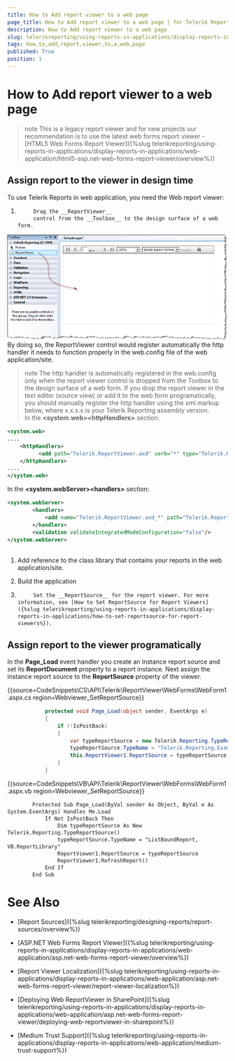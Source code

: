 ```yaml
---
title: How to Add report viewer to a web page
page_title: How to Add report viewer to a web page | for Telerik Reporting Documentation
description: How to Add report viewer to a web page
slug: telerikreporting/using-reports-in-applications/display-reports-in-applications/web-application/asp.net-web-forms-report-viewer/how-to-add-report-viewer-to-a-web-page
tags: how,to,add,report,viewer,to,a,web,page
published: True
position: 1
---
```


# How to Add report viewer to a web page



>note This is a legacy report viewer and for new projects our recommendation is to use the latest web forms report viewer -          [HTML5 Web Forms Report Viewer]({%slug telerikreporting/using-reports-in-applications/display-reports-in-applications/web-application/html5-asp.net-web-forms-report-viewer/overview%})


## Assign report to the viewer in design time

To use Telerik Reports in web application, you need the Web report viewer:

1. 
            Drag the __ReportViewer__
            control from the __Toolbox__ to the design surface of a web form.
              
  ![](images/WebReportViewer.png)By doing so, the ReportViewer control would register automatically the http handler it needs to function
              properly in the web.config file of the web application/site.
            

>note The http handler is automatically registered in the web.config only when the report viewer control is dropped from                the Toolbox to the design surface of a web form. If you drop the report viewer in the text editor (source view) or add it to the web                form programatically, you should manually register the http handler using the xml markup below, where x.x.x.x is your Telerik Reporting assembly version.              
In the __<system.web>\<httpHandlers>__ section:
            

	
````XML
<system.web>
....
	<httpHandlers>
	      <add path="Telerik.ReportViewer.axd" verb="*" type="Telerik.ReportViewer.WebForms.HttpHandler, Telerik.ReportViewer.WebForms, Version=x.x.x.x, Culture=neutral, PublicKeyToken=a9d7983dfcc261be"/>
	</httpHandlers>
....
</system.web> 
````

In the __<system.webServer>\<handlers>__ section:
              

	
````XML
<system.webServer>
		<handlers>
			<add name="Telerik.ReportViewer.axd_*" path="Telerik.ReportViewer.axd" verb="*" type="Telerik.ReportViewer.WebForms.HttpHandler, Telerik.ReportViewer.WebForms, Version=x.x.x.x, Culture=neutral, PublicKeyToken=a9d7983dfcc261be" preCondition="integratedMode"/>
		</handlers>
		<validation validateIntegratedModeConfiguration="false"/>
</system.webServer>
                
````



1. Add reference to the class library that contains your reports in the web application/site.

1. Build the application

1. 
            Set the __ReportSource__ for the report viewer. For more information, see [How to Set ReportSource for Report Viewers]({%slug telerikreporting/using-reports-in-applications/display-reports-in-applications/how-to-set-reportsource-for-report-viewers%}).
          

## Assign report to the viewer programatically

In the __Page_Load__ event handler you create an instance report source and set its
          __ReportDocument__ property to a report instance. Next assign the instance report source
          to the __ReportSource__ property of the viewer.
        

{{source=CodeSnippets\CS\API\Telerik\ReportViewer\WebForms\WebForm1.aspx.cs region=Webviewer_SetReportSource}}
````C#
	        protected void Page_Load(object sender, EventArgs e)
	        {
	            if (!IsPostBack)
	            {
	                var typeReportSource = new Telerik.Reporting.TypeReportSource();
	                typeReportSource.TypeName = "Telerik.Reporting.Examples.CSharp.ListBoundReport, CSharp.ReportLibrary";
	                this.ReportViewer1.ReportSource = typeReportSource;
	            }
	        }
````



{{source=CodeSnippets\VB\API\Telerik\ReportViewer\WebForms\WebForm1.aspx.vb region=Webviewer_SetReportSource}}
````VB
	    Protected Sub Page_Load(ByVal sender As Object, ByVal e As System.EventArgs) Handles Me.Load
	        If Not IsPostBack Then
	            Dim typeReportSource As New Telerik.Reporting.TypeReportSource()
	            typeReportSource.TypeName = "ListBoundReport, VB.ReportLibrary"
	            ReportViewer1.ReportSource = typeReportSource
	            ReportViewer1.RefreshReport()
	        End If
	    End Sub
````



# See Also


 * [Report Sources]({%slug telerikreporting/designing-reports/report-sources/overview%})[](66CD7D60-7708-42D5-8BB4-506676E8679E)

 * [ASP.NET Web Forms Report Viewer]({%slug telerikreporting/using-reports-in-applications/display-reports-in-applications/web-application/asp.net-web-forms-report-viewer/overview%})

 * [Report Viewer Localization]({%slug telerikreporting/using-reports-in-applications/display-reports-in-applications/web-application/asp.net-web-forms-report-viewer/report-viewer-localization%})

 * [Deploying Web ReportViewer in SharePoint]({%slug telerikreporting/using-reports-in-applications/display-reports-in-applications/web-application/asp.net-web-forms-report-viewer/deploying-web-reportviewer-in-sharepoint%})

 * [Medium Trust Support]({%slug telerikreporting/using-reports-in-applications/display-reports-in-applications/web-application/medium-trust-support%})
